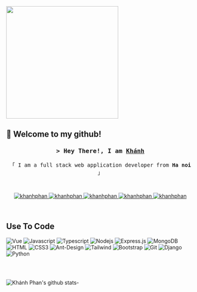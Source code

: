 <img  src="https://media.giphy.com/media/mTPjPA6SSXgTsnZ1Dh/giphy.gif" width="300" height="auto"/>

## 👋 Welcome to my github!

<h3 align="center">
        <samp>&gt; Hey There!, I am
                <b><a target="_blank" href="#">Khánh</a></b>
        </samp>
</h3>

<p align="center"> 
  <samp>
    「 I am a full stack web application developer from <b>Ha noi</b> 」
    <br>
  </samp>
</p>

<br>

<p align="center">
 <a href="https://kdeveloper.net" target="blank">
  <img src="https://img.shields.io/badge/Website-DC143C?style=for-the-badge&logo=medium&logoColor=white" alt="khanhphan" />
 </a>
 <a href="https://www.linkedin.com/in/kh%C3%A1nh-phan-723876192/" target="_blank">
  <img src="https://img.shields.io/badge/LinkedIn-0077B5?style=for-the-badge&logo=linkedin&logoColor=white" alt="khanhphan"/>
 </a>
 <a href="https://x.com/khanhph25736602" target="_blank">
  <img src="https://img.shields.io/badge/Twitter-1DA1F2?style=for-the-badge&logo=twitter&logoColor=white" alt="khanhphan" />
 </a>
 <a href="https://www.instagram.com/im.khanhphan/" target="_blank">
  <img src="https://img.shields.io/badge/Instagram-fe4164?style=for-the-badge&logo=instagram&logoColor=white" alt="khanhphan" />
 </a> 
 <a href="https://www.facebook.com/im.khanhphan/" target="_blank">
  <img src="https://img.shields.io/badge/Facebook-20BEFF?&style=for-the-badge&logo=facebook&logoColor=white" alt="khanhphan"  />
  </a> 
</p>
<br />

## Use To Code

![Vue](https://img.shields.io/badge/Vue.js-35495E?style=for-the-badge&logo=vuedotjs&logoColor=4FC08D)
![Javascript](https://img.shields.io/badge/Javascript-F0DB4F?style=for-the-badge&labelColor=black&logo=javascript&logoColor=F0DB4F)
![Typescript](https://img.shields.io/badge/Typescript-007acc?style=for-the-badge&labelColor=black&logo=typescript&logoColor=007acc)
![Nodejs](https://img.shields.io/badge/Nodejs-3C873A?style=for-the-badge&labelColor=black&logo=node.js&logoColor=3C873A)
![Express.js](https://img.shields.io/badge/Express.js-000000?style=for-the-badge&logo=express&logoColor=white)
![MongoDB](https://img.shields.io/badge/MongoDB-4EA94B?style=for-the-badge&logo=mongodb&logoColor=white)
![HTML](https://img.shields.io/badge/HTML5-E34F26?style=for-the-badge&logo=html5&logoColor=white)
![CSS3](https://img.shields.io/badge/CSS3-1572B6?style=for-the-badge&logo=css3&logoColor=white)
![Ant-Design](https://img.shields.io/badge/AntDesign-0170FE?style=for-the-badge&logo=antdesign&logoColor=white)
![Tailwind](https://img.shields.io/badge/Tailwind_CSS-092749?style=for-the-badge&logo=tailwindcss&logoColor=06B6D4&labelColor=000000)
![Bootstrap](https://img.shields.io/badge/Bootstrap-563D7C?style=for-the-badge&logo=bootstrap&logoColor=white)
![Git](https://img.shields.io/badge/Git-F05032?style=for-the-badge&logo=git&logoColor=white)
![Django](https://img.shields.io/badge/Django-092E20?style=for-the-badge&logo=django&logoColor=green)
![Python](https://img.shields.io/badge/python-3670A0?style=for-the-badge&logo=python&logoColor=ffdd54)

##

<br />

![Khánh Phan's github stats](https://github-readme-stats.vercel.app/api?username=Khanhphan98&show_icons=true&theme=tokyonight)- 

